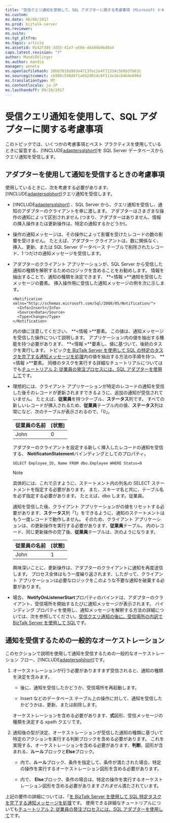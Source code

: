 ```yaml
---
title: "受信クエリ通知を使用して、SQL アダプターに関する考慮事項 |Microsoft ドキュメント"
ms.custom: 
ms.date: 06/08/2017
ms.prod: biztalk-server
ms.reviewer: 
ms.suite: 
ms.tgt_pltfrm: 
ms.topic: article
ms.assetid: 0142f385-3d55-41a7-a50e-dda94b96d0a4
caps.latest.revision: "7"
author: MandiOhlinger
ms.author: mandia
manager: anneta
ms.openlocfilehash: 20bb7019a993e47137ec2e4f71334c5b6b3f663c
ms.sourcegitcommit: cb908c540d8f1a692d01dc8f313e16cb4b4e696d
ms.translationtype: MT
ms.contentlocale: ja-JP
ms.lasthandoff: 09/20/2017
---
```

# <a name="considerations-for-receiving-query-notifications-using-the-sql-adapter"></a>受信クエリ通知を使用して、SQL アダプターに関する考慮事項
このトピックでは、いくつかの考慮事項とベスト プラクティスを使用しているときに留意する、[!INCLUDE[adaptersqlshort](../../includes/adaptersqlshort-md.md)]を SQL Server データベースからクエリ通知を受信します。  
  
## <a name="considerations-while-using-the-adapter-to-receive-notifications"></a>アダプターを使用して通知を受信するときの考慮事項  
 使用しているときに、次を考慮する必要があります、[!INCLUDE[adaptersqlshort](../../includes/adaptersqlshort-md.md)]クエリ通知を受信します。  
  
-   [!INCLUDE[adaptersqlshort](../../includes/adaptersqlshort-md.md)] 、SQL Server から、クエリ通知を受信し、通知のアダプターのクライアントを単に渡します。 アダプターはさまざまな操作の通知によって区別されません (つまり、アダプターはありません、情報の挿入操作または更新操作は、特定の通知するかどうか)。  
  
-   操作の通知メッセージは、その操作によって影響を受けたレコードの数の影響を受けません。 たとえば、アダプター クライアントは、数に関係なく、挿入、更新、または SQL Server データベース テーブルで削除されたレコード、1 つだけの通知メッセージを受信します。  
  
-   アダプターのクライアント アプリケーションが、SQL Server から受信した通知の種類を解釈するためのロジックを含めることをお勧めします。 情報を抽出することで、通知の種類を決定できます、 **\<情報 >**通知を受信したメッセージの要素。 挿入操作用に受信した通知メッセージの例を次に示します。  
  
    ```  
    <Notification xmlns="http://schemas.microsoft.com/Sql/2008/05/Notification/">  
      <Info>Insert</Info>  
      <Source>Data</Source>  
      <Type>Change</Type>  
    </Notification>  
    ```  
  
     内の値に注意してください、 **\<情報 >**要素。 この値は、通知メッセージを受信した操作について説明します。 アプリケーション内の値を抽出する機能を持つ必要があります、 **\<情報 >**要素し、値に基づいて、後続のタスクを実行します。 トピック[を BizTalk Server を使用して SQL の特定のタスクを完了する通知メッセージを処理](../../adapters-and-accelerators/adapter-sql/process-notification-messages-to-complete-specific-tasks-in-sql-using-biztalk.md)内の値を抽出する方法の手順を持つ、 **\<情報 >**要素。 同様のタスクを実行する詳細なチュートリアルについてはでも[チュートリアル 2: 従業員の発注プロセスには、SQL アダプターを使用して](../../adapters-and-accelerators/adapter-sql/tutorial-2-employee-purchase-order-process-using-the-sql-adapter.md)です。  
  
-   理想的には、クライアント アプリケーションが特定のレコードの通知を受信した後そのレコードが更新されますできるように、追加の通知が受信されていません。 たとえば、**従業員**を持つテーブル、**ステータス**列です。 すべての新しいレコードが挿入されるため、**従業員**テーブル内の値、**ステータス**列は常になど、次のテーブルが表示されるので、「0」。  
  
    |従業員の名前|[状態]|  
    |-------------------|------------|  
    |John|0|  
  
     アダプターのクライアントを設定する新しく挿入したレコードの通知を受信する、 **NotificatonStatement**バインディングとしてのプロパティ。  
  
    ```  
    SELECT Employee_ID, Name FROM dbo.Employee WHERE Status=0  
    ```  
  
    > [!NOTE]
    >  具体的には、これで示すように、ステートメント内の列名の SELECT ステートメントを指定する必要があります。 また、スキーマ名と共に、テーブル名を必ず指定する必要があります。 たとえば、dbo します。従業員。  
  
     通知を受信した後、クライアント アプリケーションがの値をリセットする必要があります、**ステータス**列「1」をできるように、通知のステートメントはもう一度レコードで動作しません。 そのため、クライアント アプリケーションは、の更新操作を実行する必要があります、**従業員**テーブル。 内のレコード、同じ更新操作の完了後、**従業員**テーブルは、次のようになります。  
  
    |従業員の名前|[状態]|  
    |-------------------|------------|  
    |John|1|  
  
     興味深いことに、更新操作は、アダプターのクライアントに通知を再度送信します。 プロセス全体はもう一度繰り返されます、したがって、クライアント アプリケーションは必要なロジックをこのような不要な通知を破棄する必要があります。  
  
-   場合、 **NotifyOnListenerStart**プロパティのバインドは、アダプターのクライアント、受信場所を開始するたびに通知メッセージが表示されます。 バインディング プロパティを使用し、通知メッセージを解釈する方法の詳細については、次を参照してください。[受信クエリ通知の後に、受信場所の内訳で BizTalk Server を使用して SQL](../../adapters-and-accelerators/adapter-sql/receive-query-notifications-after-a-sql-receive-location-stops-in-biztalk.md)です。  
  
## <a name="typical-orchestration-for-receiving-notifications"></a>通知を受信するための一般的なオーケストレーション  
 このセクションで説明を使用して通知を受信するための一般的なオーケストレーション フロー、[!INCLUDE[adaptersqlshort](../../includes/adaptersqlshort-md.md)]です。  
  
1.  オーケストレーションが行う必要がありますまず受信されると、通知の種類を決定を含みます。  
  
    -   後に、通知を受信したかどうか、受信場所を再起動します。  
  
    -   Insert などのデータベース テーブル上の操作に対して、通知を受信したかどうかは、更新、または削除します。  
  
     オーケストレーションを含める必要があります、**式**図形、受信メッセージの種類を決定する xpath クエリです。  
  
2.  通知後の型が決定、オーケストレーションが受信した通知の種類に基づいて特定のアクションを実行する判断ブロックを含める必要があります。 これを実現する、オーケストレーションを含める必要があります、**判断**、図形が含まれる、**ルール**ブロックと**Else**ブロック。  
  
    -   内で、**ルール**ブロック、条件を指定して、条件が満たされた場合、特定の操作を実行するオーケストレーション図形を含める必要があります。  
  
    -   内で、 **Else**ブロック、条件の場合は、特定の操作を実行するオーケストレーション図形を含める必要があります*されません*満たされています。  
  
 上記の要件の詳細については、「[を BizTalk Server を使用して SQL 特定タスクを完了する通知メッセージを処理](../../adapters-and-accelerators/adapter-sql/process-notification-messages-to-complete-specific-tasks-in-sql-using-biztalk.md)です。 使用できる詳細なチュートリアルについても[チュートリアル 2: 従業員の発注プロセスには、SQL アダプターを使用して](../../adapters-and-accelerators/adapter-sql/tutorial-2-employee-purchase-order-process-using-the-sql-adapter.md)です。